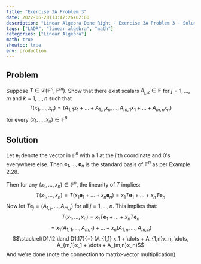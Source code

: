 ```yaml
---
title: "Exercise 3A Problem 3"
date: 2022-06-28T13:47:26+02:00
description: "Linear Algebra Done Right - Exercise 3A Problem 3 - Solution"
tags: ["LADR", "linear algebra", "math"]
categories: ["Linear Algebra"]
math: true
showtoc: true
env: production
---
```


## Problem
Suppose $T \in \mathcal{L}(\mathbb{F}^n, \mathbb{F}^m)$. Show that there exist scalars $A_{j,k} \in \mathbb{F}$ for $j = 1, \dots, m$ and $k = 1, \dots, n$ such that
$$T(x_1, \dots, x_n) = (A_{1,1} x_1 + \dots + A_{1,n}x_n, \dots, A_{m,1}x_1 + \dots + A_{m,n}x_n)$$
for every $(x_1, \dots, x_n) \in \mathbb{F}^{n}$

## Solution
Let $\mathbf{e}_{j}$ denote the vector in $\mathbb{F}^n$ with a $1$ at the $j$'th coordinate and $0$'s everywhere else. Then $\mathbf{e}_1, \dots, \mathbf{e}_n$ is the standard basis of  $\mathbb{F}^n$ as per Example 2.28.

Then for any $(x_1, \dots, x_n) \in \mathbb{F}^n$, the linearity of $T$ implies:
$$T(x_{1}, \dots, x_{n}) = T(x_{1}\mathbf{e}_{1} + \dots + x_{n}\mathbf{e}_{n}) = x_{1}T\mathbf{e}_{1} + \dots + x_{n}T\mathbf{e}_{n}$$
Now let $T\mathbf{e}_{j} = (A_{1,j}, \dots, A_{m,j})$ for all $j = 1,\dots,n$. This implies that:
$$T(x_{1}, \dots, x_{n}) = x_{1}T\mathbf{e}_{1} + \dots + x_{n}T\mathbf{e}_{n}$$ 
$$= x_{1}(A_{1,1}, \dots, A_{m,1}) + \dots + x_{n}(A_{1,n}, \dots, A_{m,n})$$
$$\stackrel{D1.12 \land D1.17}{=} (A_{1,1} x_1 + \dots + A_{1,n}x_n, \dots, A_{m,1}x_1 + \dots + A_{m,n}x_n)$$
And we're done (note the connection to matrix-vector multiplication).



